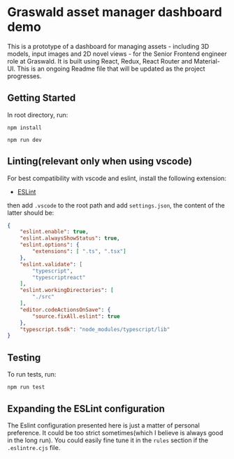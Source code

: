 # Graswald asset manager dashboard demo

This is a prototype of a dashboard for managing assets - including 3D models, input images and 2D novel views - for the Senior Frontend engineer role at Graswald. It is built using React, Redux, React Router and Material-UI. This is an ongoing Readme file that will be updated as the project progresses.

## Getting Started

In root directory, run:

```npm install```

```npm run dev```

## Linting(relevant only when using vscode)

For best compatibility with vscode and eslint, install the following extension:

- [ESLint](https://marketplace.visualstudio.com/items?itemName=dbaeumer.vscode-eslint)

then add `.vscode` to the root path and add `settings.json`, the content of the latter should be:

```json
{
    "eslint.enable": true,
    "eslint.alwaysShowStatus": true,
    "eslint.options": {
        "extensions": [ ".ts", ".tsx"]
    },
    "eslint.validate": [
        "typescript",
        "typescriptreact"
    ],
    "eslint.workingDirectories": [
        "./src"
    ],
    "editor.codeActionsOnSave": {
        "source.fixAll.eslint": true
    },
    "typescript.tsdk": "node_modules/typescript/lib"
}
```

## Testing

To run tests, run:

```npm run test```

## Expanding the ESLint configuration

The Eslint configuration presented here is just a matter of personal preference. It could be too strict sometimes(which I believe is always good in the long run). You could easily fine tune it in the `rules` section if the `.eslintre.cjs` file.
